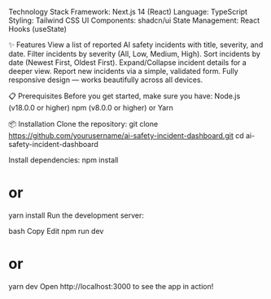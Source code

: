 Technology Stack
Framework: Next.js 14 (React)
Language: TypeScript
Styling: Tailwind CSS
UI Components: shadcn/ui
State Management: React Hooks (useState)

✨ Features
View a list of reported AI safety incidents with title, severity, and date.
Filter incidents by severity (All, Low, Medium, High).
Sort incidents by date (Newest First, Oldest First).
Expand/Collapse incident details for a deeper view.
Report new incidents via a simple, validated form.
Fully responsive design — works beautifully across all devices.

📋 Prerequisites
Before you get started, make sure you have:
Node.js (v18.0.0 or higher)
npm (v8.0.0 or higher) or Yarn

📦 Installation
Clone the repository:
git clone https://github.com/yourusername/ai-safety-incident-dashboard.git
cd ai-safety-incident-dashboard

Install dependencies:
npm install
# or
yarn install
Run the development server:

bash
Copy
Edit
npm run dev
# or
yarn dev
Open http://localhost:3000 to see the app in action!
